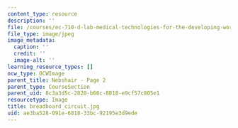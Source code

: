 ```yaml
---
content_type: resource
description: ''
file: /courses/ec-710-d-lab-medical-technologies-for-the-developing-world-spring-2010/ae3ba528091e681833bc92195e3d9ede_breadboard_circuit.jpg
file_type: image/jpeg
image_metadata:
  caption: ''
  credit: ''
  image-alt: ''
learning_resource_types: []
ocw_type: OCWImage
parent_title: Nebshair - Page 2
parent_type: CourseSection
parent_uid: 8c3a3d5c-2820-b60c-8818-e9cf57c805e1
resourcetype: Image
title: breadboard_circuit.jpg
uid: ae3ba528-091e-6818-33bc-92195e3d9ede
---
```

